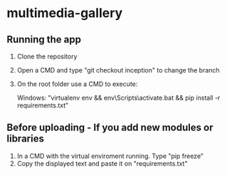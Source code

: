 # multimedia-gallery

## Running the app

1. Clone the repository
2. Open a CMD and type "git checkout inception" to change the branch
3. On the root folder use a CMD to execute:

   Windows: "virtualenv env && env\Scripts\activate.bat && pip install -r requirements.txt"

## Before uploading - If you add new modules or libraries

1. In a CMD with the virtual enviroment running. Type "pip freeze"
2. Copy the displayed text and paste it on "requirements.txt"
